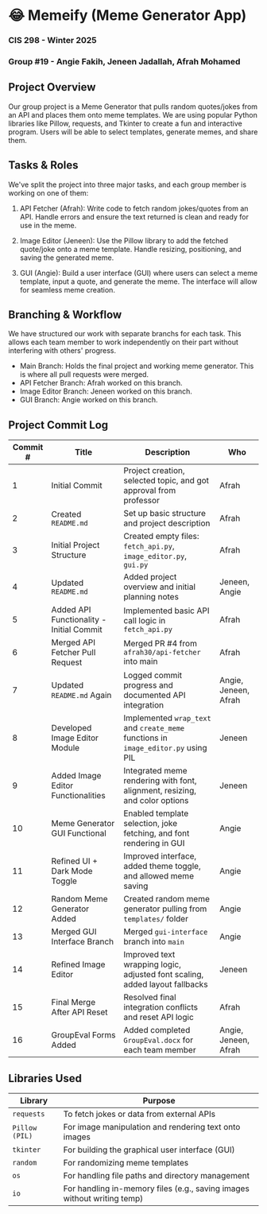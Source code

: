 # 😂 Memeify (Meme Generator App)
### CIS 298 - Winter 2025
### Group #19 - Angie Fakih, Jeneen Jadallah, Afrah Mohamed

## Project Overview 
Our group project is a Meme Generator that pulls random quotes/jokes from an API and places them onto meme templates. We are using popular Python libraries like Pillow, requests, and Tkinter to create a fun and interactive program. Users will be able to select templates, generate memes, and share them. 

## Tasks & Roles 
We've split the project into three major tasks, and each group member is working on one of them: 

1. API Fetcher (Afrah): Write code to fetch random jokes/quotes from an API. Handle errors and ensure the text returned is clean and ready for use in the meme.

2. Image Editor (Jeneen): Use the Pillow library to add the fetched quote/joke onto a meme template. Handle resizing, positioning, and saving the generated meme.

3. GUI (Angie): Build a user interface (GUI) where users can select a meme template, input a quote, and generate the meme. The interface will allow for seamless meme creation.

## Branching & Workflow
We have structured our work with separate branchs for each task. This allows each team member to work independently on their part without interfering with others' progress. 
- Main Branch: Holds the final project and working meme generator. This is where all pull requests were merged.
- API Fetcher Branch: Afrah worked on this branch.
- Image Editor Branch: Jeneen worked on this branch.
- GUI Branch: Angie worked on this branch.

## Project Commit Log

| Commit # | Title                                               | Description                                                                                 | Who                    |
|----------|-----------------------------------------------------|---------------------------------------------------------------------------------------------|------------------------|
| 1        | Initial Commit                                       | Project creation, selected topic, and got approval from professor                          | Afrah                  |
| 2        | Created `README.md`                                  | Set up basic structure and project description                                              | Afrah                  |
| 3        | Initial Project Structure                            | Created empty files: `fetch_api.py`, `image_editor.py`, `gui.py`                           | Afrah                  |
| 4        | Updated `README.md`                                  | Added project overview and initial planning notes                                           | Jeneen, Angie                 |
| 5        | Added API Functionality - Initial Commit             | Implemented basic API call logic in `fetch_api.py`                                         | Afrah                  |
| 6        | Merged API Fetcher Pull Request                      | Merged PR #4 from `afrah30/api-fetcher` into main                                           | Afrah                  |
| 7        | Updated `README.md` Again                            | Logged commit progress and documented API integration                                       | Angie, Jeneen, Afrah   |
| 8        | Developed Image Editor Module                        | Implemented `wrap_text` and `create_meme` functions in `image_editor.py` using PIL         | Jeneen                 |
| 9        | Added Image Editor Functionalities                   | Integrated meme rendering with font, alignment, resizing, and color options                | Jeneen                 |
| 10       | Meme Generator GUI Functional                        | Enabled template selection, joke fetching, and font rendering in GUI                       | Angie                  |
| 11       | Refined UI + Dark Mode Toggle                        | Improved interface, added theme toggle, and allowed meme saving                            | Angie                  |
| 12       | Random Meme Generator Added                          | Created random meme generator pulling from `templates/` folder                             | Angie                  |
| 13       | Merged GUI Interface Branch                          | Merged `gui-interface` branch into `main`                                                  | Angie                  |
| 14        | Refined Image Editor                                 | Improved text wrapping logic, adjusted font scaling, added layout fallbacks                | Jeneen                 |
| 15       | Final Merge After API Reset                          | Resolved final integration conflicts and reset API logic                                   | Afrah                  |
| 16       | GroupEval Forms Added                                | Added completed `GroupEval.docx` for each team member                                      | Angie, Jeneen, Afrah   |

## Libraries Used 

| Library         | Purpose                                                                 |
|----------------|-------------------------------------------------------------------------|
| `requests`      | To fetch jokes or data from external APIs                               |
| `Pillow (PIL)`  | For image manipulation and rendering text onto images                   |
| `tkinter`       | For building the graphical user interface (GUI)                         |
| `random`        | For randomizing meme templates                                          |
| `os`            | For handling file paths and directory management                        |
| `io`            | For handling in-memory files (e.g., saving images without writing temp) |


